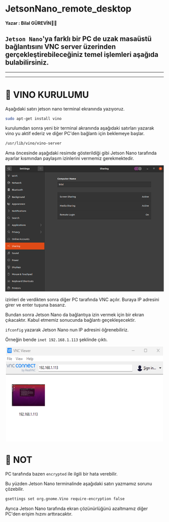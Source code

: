 # JetsonNano_remote_desktop

<h4 align="left">
Yazar : Bilal GÜREVİN👋👋
</h4>

## `Jetson Nano`'ya farklı bir PC de uzak masaüstü bağlantısını VNC server üzerinden gerçekleştirebileceğiniz temel işlemleri aşağıda bulabilirsiniz.

***************************************************************
***************************************************************


# 🚀 VINO KURULUMU

Aşağıdaki satırı jetson nano terminal ekranında yazıyoruz.

```sh
sudo apt-get install vino
```

kurulumdan sonra yeni bir terminal akranında aşağıdaki satırları yazarak vino yu aktif ederiz ve diğer PC'den bağlantı için beklemeye başlar.

```sh
/usr/lib/vino/vino-server
```

Ama öncesinde aşağıdaki resimde gösterildiği gibi Jetson Nano tarafında ayarlar kısmından paylaşım izinlerini vermemiz gerekmektedir.

<p align="center">
  <img width="600" height="400" src="img/sharing_settings.png?raw=true">
</p>

izinleri de verdikten sonra diğer PC tarafında VNC açılır. Buraya IP adresini girer ve enter tuşuna basarız.

Bundan sonra Jetson Nano da bağlantıya izin vermek için bir ekran çıkacaktır. Kabul etmemiz sonucunda bağlantı geçekleşecektir.

`ifconfig` yazarak Jetson Nano nun IP adresini öğrenebiliriz.

Örneğin bende `inet 192.168.1.113` şeklinde çıktı.

<p align="center">
  <img width="500" height="300" src="img/vnc_IP.png?raw=true">
</p>





# 🚀 NOT
PC tarafında bazen `encrypted` ile ilgili bir hata verebilir.

Bu yüzden Jetson Nano terminalinde aşağıdaki satırı yazmamız sorunu çözebilir.

```sh
gsettings set org.gnome.Vino require-encryption false
```

Ayrıca Jetson Nano tarafında ekran çözünürlüğünü azaltmamız diğer PC'den erişim hızını arttıracaktır.